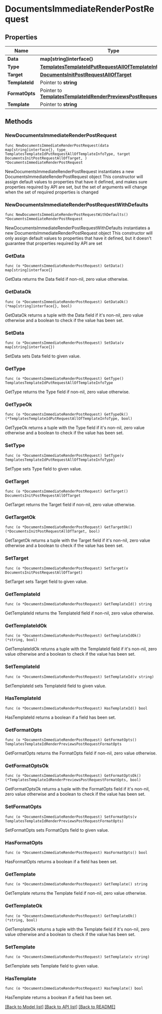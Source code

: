 # DocumentsImmediateRenderPostRequest

## Properties

Name | Type | Description | Notes
------------ | ------------- | ------------- | -------------
**Data** | **map[string]interface{}** |  | 
**Type** | [**TemplatesTemplateIdPutRequestAllOfTemplateInfoType**](TemplatesTemplateIdPutRequestAllOfTemplateInfoType.md) |  | 
**Target** | [**DocumentsInitPostRequestAllOfTarget**](DocumentsInitPostRequestAllOfTarget.md) |  | 
**TemplateId** | Pointer to **string** |  | [optional] 
**FormatOpts** | Pointer to [**TemplatesTemplateIdRenderPreviewsPostRequestFormatOpts**](TemplatesTemplateIdRenderPreviewsPostRequestFormatOpts.md) |  | [optional] 
**Template** | Pointer to **string** |  | [optional] 

## Methods

### NewDocumentsImmediateRenderPostRequest

`func NewDocumentsImmediateRenderPostRequest(data map[string]interface{}, type_ TemplatesTemplateIdPutRequestAllOfTemplateInfoType, target DocumentsInitPostRequestAllOfTarget, ) *DocumentsImmediateRenderPostRequest`

NewDocumentsImmediateRenderPostRequest instantiates a new DocumentsImmediateRenderPostRequest object
This constructor will assign default values to properties that have it defined,
and makes sure properties required by API are set, but the set of arguments
will change when the set of required properties is changed

### NewDocumentsImmediateRenderPostRequestWithDefaults

`func NewDocumentsImmediateRenderPostRequestWithDefaults() *DocumentsImmediateRenderPostRequest`

NewDocumentsImmediateRenderPostRequestWithDefaults instantiates a new DocumentsImmediateRenderPostRequest object
This constructor will only assign default values to properties that have it defined,
but it doesn't guarantee that properties required by API are set

### GetData

`func (o *DocumentsImmediateRenderPostRequest) GetData() map[string]interface{}`

GetData returns the Data field if non-nil, zero value otherwise.

### GetDataOk

`func (o *DocumentsImmediateRenderPostRequest) GetDataOk() (*map[string]interface{}, bool)`

GetDataOk returns a tuple with the Data field if it's non-nil, zero value otherwise
and a boolean to check if the value has been set.

### SetData

`func (o *DocumentsImmediateRenderPostRequest) SetData(v map[string]interface{})`

SetData sets Data field to given value.


### GetType

`func (o *DocumentsImmediateRenderPostRequest) GetType() TemplatesTemplateIdPutRequestAllOfTemplateInfoType`

GetType returns the Type field if non-nil, zero value otherwise.

### GetTypeOk

`func (o *DocumentsImmediateRenderPostRequest) GetTypeOk() (*TemplatesTemplateIdPutRequestAllOfTemplateInfoType, bool)`

GetTypeOk returns a tuple with the Type field if it's non-nil, zero value otherwise
and a boolean to check if the value has been set.

### SetType

`func (o *DocumentsImmediateRenderPostRequest) SetType(v TemplatesTemplateIdPutRequestAllOfTemplateInfoType)`

SetType sets Type field to given value.


### GetTarget

`func (o *DocumentsImmediateRenderPostRequest) GetTarget() DocumentsInitPostRequestAllOfTarget`

GetTarget returns the Target field if non-nil, zero value otherwise.

### GetTargetOk

`func (o *DocumentsImmediateRenderPostRequest) GetTargetOk() (*DocumentsInitPostRequestAllOfTarget, bool)`

GetTargetOk returns a tuple with the Target field if it's non-nil, zero value otherwise
and a boolean to check if the value has been set.

### SetTarget

`func (o *DocumentsImmediateRenderPostRequest) SetTarget(v DocumentsInitPostRequestAllOfTarget)`

SetTarget sets Target field to given value.


### GetTemplateId

`func (o *DocumentsImmediateRenderPostRequest) GetTemplateId() string`

GetTemplateId returns the TemplateId field if non-nil, zero value otherwise.

### GetTemplateIdOk

`func (o *DocumentsImmediateRenderPostRequest) GetTemplateIdOk() (*string, bool)`

GetTemplateIdOk returns a tuple with the TemplateId field if it's non-nil, zero value otherwise
and a boolean to check if the value has been set.

### SetTemplateId

`func (o *DocumentsImmediateRenderPostRequest) SetTemplateId(v string)`

SetTemplateId sets TemplateId field to given value.

### HasTemplateId

`func (o *DocumentsImmediateRenderPostRequest) HasTemplateId() bool`

HasTemplateId returns a boolean if a field has been set.

### GetFormatOpts

`func (o *DocumentsImmediateRenderPostRequest) GetFormatOpts() TemplatesTemplateIdRenderPreviewsPostRequestFormatOpts`

GetFormatOpts returns the FormatOpts field if non-nil, zero value otherwise.

### GetFormatOptsOk

`func (o *DocumentsImmediateRenderPostRequest) GetFormatOptsOk() (*TemplatesTemplateIdRenderPreviewsPostRequestFormatOpts, bool)`

GetFormatOptsOk returns a tuple with the FormatOpts field if it's non-nil, zero value otherwise
and a boolean to check if the value has been set.

### SetFormatOpts

`func (o *DocumentsImmediateRenderPostRequest) SetFormatOpts(v TemplatesTemplateIdRenderPreviewsPostRequestFormatOpts)`

SetFormatOpts sets FormatOpts field to given value.

### HasFormatOpts

`func (o *DocumentsImmediateRenderPostRequest) HasFormatOpts() bool`

HasFormatOpts returns a boolean if a field has been set.

### GetTemplate

`func (o *DocumentsImmediateRenderPostRequest) GetTemplate() string`

GetTemplate returns the Template field if non-nil, zero value otherwise.

### GetTemplateOk

`func (o *DocumentsImmediateRenderPostRequest) GetTemplateOk() (*string, bool)`

GetTemplateOk returns a tuple with the Template field if it's non-nil, zero value otherwise
and a boolean to check if the value has been set.

### SetTemplate

`func (o *DocumentsImmediateRenderPostRequest) SetTemplate(v string)`

SetTemplate sets Template field to given value.

### HasTemplate

`func (o *DocumentsImmediateRenderPostRequest) HasTemplate() bool`

HasTemplate returns a boolean if a field has been set.


[[Back to Model list]](../README.md#documentation-for-models) [[Back to API list]](../README.md#documentation-for-api-endpoints) [[Back to README]](../README.md)


